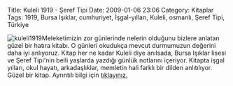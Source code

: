 Title: Kuleli 1919 - Şeref Tipi
Date: 2009-01-06 23:06
Category: Kitaplar
Tags: 1919, Bursa Işıklar, cumhuriyet, İşgal-yılları, Kuleli, osmanlı, Şeref Tipi, Türkiye

![kuleli1919][]Meleketimizin zor günlerinde nelerin olduğunu bizlere
anlatan güzel bir hatıra kitabı. O günleri okudukça mevcut durmumuzun
değerini daha iyi anlıyoruz. Kitap her ne kadar Kuleli diye anılsada,
Bursa Işıklar lisesi ve Şeref Tipi'nin belli yaşlarda yazdığı günlük
notlarını içeriyor. Kitapta işgal yılları, okul hayatı, arkadaşlıklar,
memletin hali farklı bir dilden anlıtılıyor. Güzel bir kitap. Ayrıntılı
bilgi için [tıklayınız.][]

  [kuleli1919]: http://www.fatihhayrioglu.com/images/kuleli1919-96x150.jpg
    "kuleli1919"
  [tıklayınız.]: http://www.ilknokta.com/urun/79399/Kuleli-1919--Seref-Tipi.html
